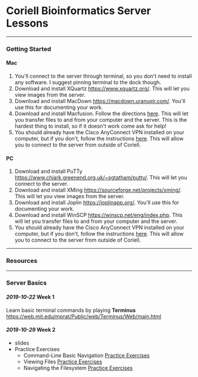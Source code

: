 # Coriell Bioinformatics Server Lessons

---

### Getting Started

#### Mac

1. You'll connect to the server through terminal, so you don't need to install any software. I suggest pinning terminal to the dock though. 
2. Download and install XQuartz <https://www.xquartz.org/>. This will let you view images from the server.
3. Download and install MacDown <https://macdown.uranusjr.com/>. You'll use this for documenting your work.
4. Download and install Macfusion. Follow the directions [here](how_to_install_macfusion.md).  This will let you transfer files to and from your computer and the server. This is the hardest thing to install, so if it doesn't work come ask for help!
5.  You should already have the Cisco AnyConnect VPN installed on your computer, but if you don't, follow the instructions [here](Cisco_AnyConnect_installation_instructions.pdf). This will allow you to connect to the server from outside of Coriell.

#### PC

1. Download and install PuTTy <https://www.chiark.greenend.org.uk/~sgtatham/putty/>. This will let you connect to the server.
2. Download and install XMing <https://sourceforge.net/projects/xming/>. This will let you view images from the server.
3. Download and install Joplin <https://joplinapp.org/>. You'll use this for documenting your work.
4. Download and install WinSCP <https://winscp.net/eng/index.php>. This will let you transfer files to and from your computer and the server.
5. You should already have the Cisco AnyConnect VPN installed on your computer, but if you don't, follow the instructions [here](Cisco_AnyConnect_installation_instructions.pdf). This will allow you to connect to the server from outside of Coriell.

---

### Resources



---

### Server Basics

#### *2019-10-22* Week 1

Learn basic terminal commands by playing **Terminus** <https://web.mit.edu/mprat/Public/web/Terminus/Web/main.html>

#### *2019-10-29* Week 2

- slides
- Practice Exercises
  - Command-Line Basic Navigation [Practice Exercises](server_basics/viewing_stuff_practice.md)
  - Viewing Files [Practice Exercises](server_basics/viewing_files_practice.md)
  - Navigating the Filesystem [Practice Exercises](server_basics/navigating_practice.md)



